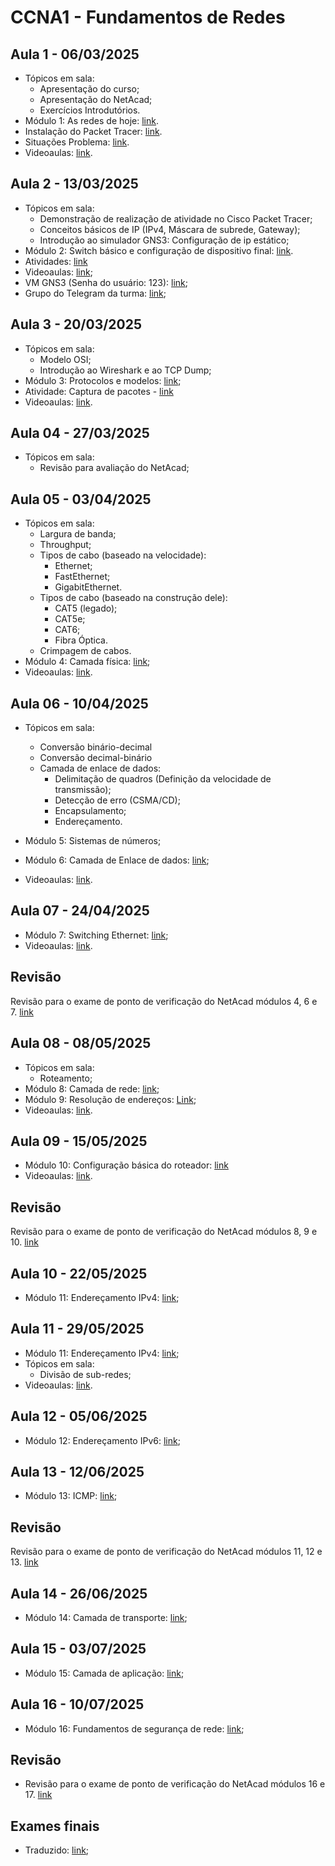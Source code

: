 # CCNA1 - Fundamentos de Redes

## Aula 1 - 06/03/2025
- Tópicos em sala:
    - Apresentação do curso;
    - Apresentação do NetAcad;
    - Exercícios Introdutórios.
- Módulo 1: As redes de hoje: [link](./Módulo%201/).
- Instalação do Packet Tracer: [link](https://www.netacad.com/launchid=ec0847b7-e6fc-4597-bc31-38ddd6b07a2f).
- Situações Problema: [link](./Módulo%201/Situações%20Problema.md).
- Videoaulas: [link](https://www.youtube.com/watch?v=Zs7OVnlwa7E&list=PLRV9PYNL3oWRl7vY4s5nopvIlxNACJvx1).

## Aula 2 - 13/03/2025
- Tópicos em sala:
    - Demonstração de realização de atividade no Cisco Packet Tracer;
    - Conceitos básicos de IP (IPv4, Máscara de subrede, Gateway);
    - Introdução ao simulador GNS3: Configuração de ip estático;
- Módulo 2: Switch básico e configuração de dispositivo final: [link](Módulo%202/).
- Atividades: [link](./Módulo%202/AtividadesGNS3/)
- Videoaulas: [link](https://www.youtube.com/watch?v=u3g0d2kVKvQ&list=PLRV9PYNL3oWRl7vY4s5nopvIlxNACJvx1&index=7);
- VM GNS3 (Senha do usuário: 123): [link](https://drive.google.com/file/d/16OI5NqUCNmMSlnI12LDonfLXo-093Xma/view?usp=drive_link);
- Grupo do Telegram da turma: [link](https://t.me/+iZ5ZdflvchpkNmJh);

## Aula 3 - 20/03/2025
- Tópicos em sala:
    - Modelo OSI;
    - Introdução ao Wireshark e ao TCP Dump;
- Módulo 3: Protocolos e modelos: [link](Módulo%203/);
- Atividade: Captura de pacotes - [link](./Módulo%203/Prática%20captura%20de%20pacotes.md)
- Videoaulas: [link](https://www.youtube.com/watch?v=iCMZ6896ilc&list=PLRV9PYNL3oWRl7vY4s5nopvIlxNACJvx1&index=10).

## Aula 04 - 27/03/2025
- Tópicos em sala:
    - Revisão para avaliação do NetAcad;

## Aula 05 - 03/04/2025
- Tópicos em sala:
    - Largura de banda;
    - Throughput;
    - Tipos de cabo (baseado na velocidade):
        - Ethernet;
        - FastEthernet;
        - GigabitEthernet.
    - Tipos de cabo (baseado na construção dele):
        - CAT5 (legado);
        - CAT5e;
        - CAT6;
        - Fibra Óptica.
    - Crimpagem de cabos.
- Módulo 4: Camada física: [link](Módulo%204/);
- Videoaulas: [link](https://www.youtube.com/watch?v=0ANY0wthZ6M&list=PLRV9PYNL3oWRl7vY4s5nopvIlxNACJvx1&index=16).

## Aula 06 - 10/04/2025
- Tópicos em sala:
    - Conversão binário-decimal
    - Conversão decimal-binário
    - Camada de enlace de dados:
        - Delimitação de quadros (Definição da velocidade de transmissão);
        - Detecção de erro (CSMA/CD);
        - Encapsulamento;
        - Endereçamento.

- Módulo 5: Sistemas de números;
- Módulo 6: Camada de Enlace de dados: [link](Módulo%206/);
- Videoaulas: [link](https://www.youtube.com/watch?v=FyMMehEvIJw&list=PLRV9PYNL3oWRl7vY4s5nopvIlxNACJvx1&index=21).

## Aula 07 - 24/04/2025
- Módulo 7: Switching Ethernet: [link](Módulo%207/);
- Videoaulas: [link](https://www.youtube.com/watch?v=FyMMehEvIJw&list=PLRV9PYNL3oWRl7vY4s5nopvIlxNACJvx1&index=25).

## Revisão
Revisão para o exame de ponto de verificação do NetAcad módulos 4, 6 e 7. [link](Módulo%207/REVISAO.md)

## Aula 08 - 08/05/2025
- Tópicos em sala:
    - Roteamento;
- Módulo 8: Camada de rede: [link](Módulo%208/);
- Módulo 9: Resolução de endereços: [Link](Módulo%209/);
- Videoaulas: [link](https://www.youtube.com/watch?v=FyMMehEvIJw&list=PLRV9PYNL3oWRl7vY4s5nopvIlxNACJvx1&index=29).

## Aula 09 - 15/05/2025

- Módulo 10: Configuração básica do roteador: [link](Módulo%2010/)
- Videoaulas: [link](https://www.youtube.com/watch?v=SWSmVoS4ml0&list=PLRV9PYNL3oWRl7vY4s5nopvIlxNACJvx1&index=36).

## Revisão
Revisão para o exame de ponto de verificação do NetAcad módulos 8, 9 e 10. [link](Módulo%2010/REVISAO.md)

## Aula 10 - 22/05/2025

- Módulo 11: Endereçamento IPv4: [link](Módulo%2011/);

## Aula 11 - 29/05/2025

- Módulo 11: Endereçamento IPv4: [link](Módulo%2011/);
- Tópicos em sala:
    - Divisão de sub-redes;
- Videoaulas: [link](https://www.youtube.com/watch?v=SWSmVoS4ml0&list=PLRV9PYNL3oWRl7vY4s5nopvIlxNACJvx1&index=40).

## Aula 12 - 05/06/2025

- Módulo 12: Endereçamento IPv6: [link](Módulo%2012/);

## Aula 13 - 12/06/2025

- Módulo 13: ICMP: [link](Módulo%2013/);

## Revisão
Revisão para o exame de ponto de verificação do NetAcad módulos 11, 12 e 13. [link](Módulo%2013/REVISAO.md)

## Aula 14 - 26/06/2025

- Módulo 14: Camada de transporte: [link](Módulo%2014/);

## Aula 15 - 03/07/2025

- Módulo 15: Camada de aplicação: [link](Módulo%2015/);

## Aula 16 - 10/07/2025

- Módulo 16: Fundamentos de segurança de rede: [link](Módulo%2016/);

## Revisão

- Revisão para o exame de ponto de verificação do NetAcad módulos 16 e 17. [link](Módulo%2017/REVISAO.md)

## Exames finais

- Traduzido: [link](Exames%20Finais/);